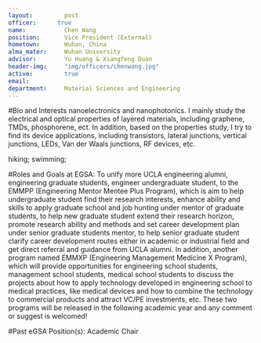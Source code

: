 ```yaml
---
layout:     	post
officer:      true
name:      		Chen Wang
position: 		Vice President (External)
hometown: 		Wuhan, China
alma_mater: 	Wuhan University
advisor: 		Yu Huang & Xiangfeng Duan
header-img: 	"img/officers/chenwang.jpg"
active: 		true
email: 			
department: 	Material Sciences and Engineering
---
```


#Bio and Interests
nanoelectronics and nanophotonics. I mainly study the electrical and optical properties of layered materials, including graphene, TMDs, phosphorene, ect. In addition, based on the properties study, I try to find its device applications, including transistors, lateral junctions, vertical junctions, LEDs, Van der Waals junctions, RF devices, etc.

hiking; swimming;

#Roles and Goals at EGSA:
To unify more UCLA engineering alumni, engineering graduate students, engineer undergraduate student, to the EMMPP (Engineering Mentor Mentee Plus Program), which is aim to help undergraduate student find their research interests, enhance ability and skills to apply graduate school and job hunting under mentor of graduate students, to help new graduate student extend their research horizon, promote research ability and methods and set career development plan under senior graduate students mentor, to help senior graduate student clarify career development routes either in academic or industrial field and get direct referral and guidance from UCLA alumni. In addition, another program named EMMXP (Engineering Management Medicine X Program), which will provide opportunities for engineering school students, management school students, medical school students to discuss the projects about how to apply technology developed in engineering school to medical practices, like medical devices and how to combine the technology to commercial products and attract VC/PE investments, etc. These two programs will be released in the following academic year and any comment or suggest is welcomed! 

#Past eGSA Position(s):
Academic Chair
